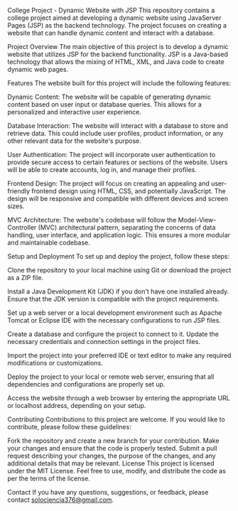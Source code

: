 College Project - Dynamic Website with JSP
This repository contains a college project aimed at developing a dynamic website using JavaServer Pages (JSP) as the backend technology. The project focuses on creating a website that can handle dynamic content and interact with a database.

Project Overview
The main objective of this project is to develop a dynamic website that utilizes JSP for the backend functionality. JSP is a Java-based technology that allows the mixing of HTML, XML, and Java code to create dynamic web pages.

Features
The website built for this project will include the following features:

Dynamic Content: The website will be capable of generating dynamic content based on user input or database queries. This allows for a personalized and interactive user experience.

Database Interaction: The website will interact with a database to store and retrieve data. This could include user profiles, product information, or any other relevant data for the website's purpose.

User Authentication: The project will incorporate user authentication to provide secure access to certain features or sections of the website. Users will be able to create accounts, log in, and manage their profiles.

Frontend Design: The project will focus on creating an appealing and user-friendly frontend design using HTML, CSS, and potentially JavaScript. The design will be responsive and compatible with different devices and screen sizes.

MVC Architecture: The website's codebase will follow the Model-View-Controller (MVC) architectural pattern, separating the concerns of data handling, user interface, and application logic. This ensures a more modular and maintainable codebase.

Setup and Deployment
To set up and deploy the project, follow these steps:

Clone the repository to your local machine using Git or download the project as a ZIP file.

Install a Java Development Kit (JDK) if you don't have one installed already. Ensure that the JDK version is compatible with the project requirements.

Set up a web server or a local development environment such as Apache Tomcat or Eclipse IDE with the necessary configurations to run JSP files.

Create a database and configure the project to connect to it. Update the necessary credentials and connection settings in the project files.

Import the project into your preferred IDE or text editor to make any required modifications or customizations.

Deploy the project to your local or remote web server, ensuring that all dependencies and configurations are properly set up.

Access the website through a web browser by entering the appropriate URL or localhost address, depending on your setup.

Contributing
Contributions to this project are welcome. If you would like to contribute, please follow these guidelines:

Fork the repository and create a new branch for your contribution.
Make your changes and ensure that the code is properly tested.
Submit a pull request describing your changes, the purpose of the changes, and any additional details that may be relevant.
License
This project is licensed under the MIT License. Feel free to use, modify, and distribute the code as per the terms of the license.

Contact
If you have any questions, suggestions, or feedback, please contact solociencia376@gmail.com.

